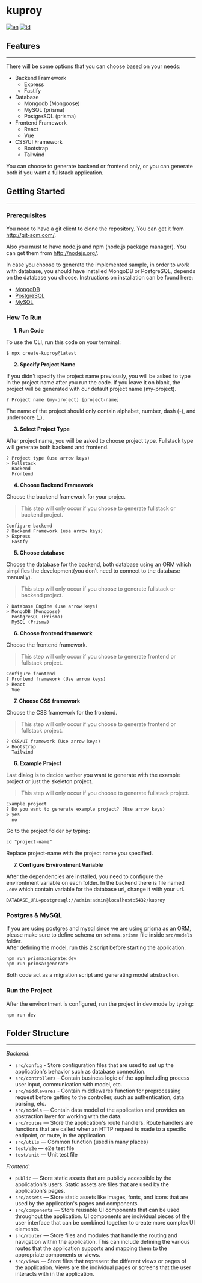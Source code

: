 # kuproy
[![en](https://img.shields.io/badge/lang-en-red.svg)](https://github.com/luthfimaajid/create-kuproy/blob/main/README.md)
[![id](https://img.shields.io/badge/lang-id-yellow.svg)](https://github.com/luthfimaajid/create-kuproy/blob/main/README-ID.md)
## Features
---
There will be some options that you can choose based on your needs:
* Backend Framework
    * Express
    * Fastify
* Database
    * Mongodb (Mongoose)
    * MySQL (prisma)
    * PostgreSQL (prisma)
* Frontend Framework
    * React
    * Vue 
* CSS/UI Framework 
    * Bootstrap
    * Tailwind

You can choose to generate backend or frontend only, or you can generate both if you want a fullstack application.

## Getting Started
---
### **Prerequisites**
You need to have a git client to clone the repository. You can get it from http://git-scm.com/.

Also you must to have node.js and npm (node.js package manager). You can get them from http://nodejs.org/.

In case you choose to generate the implemented sample, in order to work with database, you should have installed MongoDB or PostgreSQL, depends on the database you choose. Instructions on installation can be found here: 
* [MongoDB](https://docs.mongodb.com/manual/installation/)
* [PostgreSQL](https://www.postgresql.org/download/)
* [MySQL](https://www.mysql.com/downloads/)

### **How To Run**
**&nbsp;&nbsp;&nbsp;&nbsp;&nbsp;&nbsp;1. Run Code**

To use the CLI, run this code on your terminal:
```
$ npx create-kuproy@latest
```
**&nbsp;&nbsp;&nbsp;&nbsp;&nbsp;&nbsp;2. Specify Project Name**

If you didn't specify the project name previously, you will be asked to type in the project name after you run the code. If you leave it on blank, the project will be generated with our default project name (my-project).

```
? Project name (my-project) [project-name]
```
The name of the project should only contain alphabet, number, dash (-), and underscore (_),

**&nbsp;&nbsp;&nbsp;&nbsp;&nbsp;&nbsp;3. Select Project Type**

After project name, you will be asked to choose project type. Fullstack type will generate both backend and frontend.
```
? Project type (use arrow keys)
> Fullstack
  Backend
  Frontend
```
**&nbsp;&nbsp;&nbsp;&nbsp;&nbsp;&nbsp;4. Choose Backend Framework**

Choose the backend framework for your projec. 
> This step will only occur if you choose to generate fullstack or backend project.
```
Configure backend
? Backend Framework (use arrow keys)
> Express
  Fastfy 
```

**&nbsp;&nbsp;&nbsp;&nbsp;&nbsp;&nbsp;5. Choose database**

Choose the database for the backend, both database using an ORM which simplifies the development(you don’t need to connect to the database manually). 
> This step will only occur if you choose to generate fullstack or backend project.
```
? Database Engine (use arrow keys)
> MongoDB (Mongoose)
  PostgreSQL (Prisma)
  MySQL (Prisma)
```
**&nbsp;&nbsp;&nbsp;&nbsp;&nbsp;&nbsp;6. Choose frontend framework**

Choose the frontend framework.
> This step will only occur if you choose to generate frontend or fullstack project.
```
Configure frontend
? Frontend framework (Use arrow keys)
> React
  Vue
```

**&nbsp;&nbsp;&nbsp;&nbsp;&nbsp;&nbsp;7. Choose CSS framework**

Choose the CSS framework for the frontend.
> This step will only occur if you choose to generate frontend  or fullstack project.
```
? CSS/UI framework (Use arrow keys)
> Bootstrap
  Tailwind
```
**&nbsp;&nbsp;&nbsp;&nbsp;&nbsp;&nbsp;6. Example Project**

Last dialog is to decide wether you want to generate with the example project or just the skeleton project.
> This step will only occur if you choose to generate fullstack project.
```
Example project 
? Do you want to generate example project? (Use arrow keys)
> yes
  no
```
Go to the project folder by typing:
```
cd "project-name"
```
Replace project-name with the project name you specified.

**&nbsp;&nbsp;&nbsp;&nbsp;&nbsp;&nbsp;7. Configure Environtment Variable**

After the dependencies are installed, you need to configure the environtment variable on each folder. In the backend there is file named `.env` which contain variable for the database url, change it with your url.
```
DATABASE_URL=postgresql://admin:admin@localhost:5432/kuproy
```
### Postgres & MySQL
If you are using postgres and mysql since we are using prisma as an ORM, please make sure to define schema on `schema.prisma` file inside `src/models` folder.\
After defining the model, run this 2 script before starting the application.
```
npm run prisma:migrate:dev
npm run primsa:generate
```
Both code act as a migration script and generating model abstraction.

### Run the Project
After the environtment is configured, run the project in dev mode by typing:
```
npm run dev
```
## Folder Structure
---
*Backend*:
* `src/config` - Store configuration files that are used to set up the application's behavior such as database connection.
* `src/controllers` - Contain business logic of the app including process user input, communication with model, etc.
* `src/middlewares` - Contain middlewares function for preprocessing request before getting to the controller, such as authentication, data parsing, etc.
* `src/models` — Contain data model of the application and provides an abstraction layer for working with the data.
* `src/routes` — Store the application's route handlers. Route handlers are functions that are called when an HTTP request is made to a specific endpoint, or route, in the application.
* `src/utils` — Common function (used in many places)
* `test/e2e` — e2e test file
* `test/unit` — Unit test file

*Frontend*:
* `public` — Store static assets that are publicly accessible by the application's users. Static assets are files that are used by the application's pages.
* `src/assets` — Store static assets like images, fonts, and icons that are used by the application's pages and components.
* `src/components` — Store reusable UI components that can be used throughout the application. UI components are individual pieces of the user interface that can be combined together to create more complex UI elements.
* `src/router` — Store files and modules that handle the routing and navigation within the application. This can include defining the various routes that the application supports and mapping them to the appropriate components or views.
* `src/views` — Store files that represent the different views or pages of the application. Views are the individual pages or screens that the user interacts with in the application.